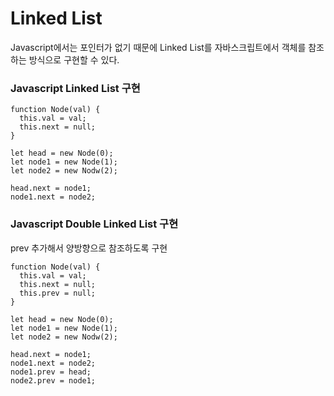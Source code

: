 # Linked List
Javascript에서는 포인터가 없기 때문에 Linked List를 자바스크립트에서 객체를 참조하는 방식으로 구현할 수 있다.

### Javascript Linked List 구현
```
function Node(val) {
  this.val = val;
  this.next = null;
}

let head = new Node(0);
let node1 = new Node(1);
let node2 = new Nodw(2);

head.next = node1;
node1.next = node2;
```

### Javascript Double Linked List 구현
prev 추가해서 양방향으로 참조하도록 구현
```
function Node(val) {
  this.val = val;
  this.next = null;
  this.prev = null;
}

let head = new Node(0);
let node1 = new Node(1);
let node2 = new Nodw(2);

head.next = node1;
node1.next = node2;
node1.prev = head;
node2.prev = node1;
```
